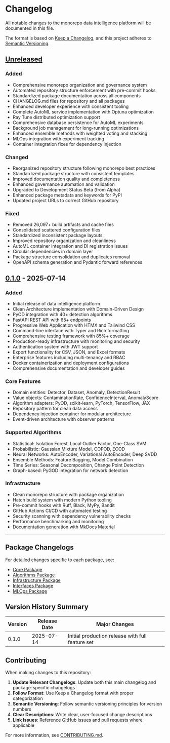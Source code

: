 # Changelog

All notable changes to the monorepo data intelligence platform will be documented in this file.

The format is based on [Keep a Changelog](https://keepachangelog.com/en/1.1.0/),
and this project adheres to [Semantic Versioning](https://semver.org/spec/v2.0.0.html).

## [Unreleased]

### Added
- Comprehensive monorepo organization and governance system
- Automated repository structure enforcement with pre-commit hooks
- Standardized package documentation across all components
- CHANGELOG.md files for repository and all packages
- Enhanced developer experience with consistent tooling
- Complete AutoML service implementation with Optuna optimization
- Ray Tune distributed optimization support
- Comprehensive database persistence for AutoML experiments
- Background job management for long-running optimizations
- Enhanced ensemble methods with weighted voting and stacking
- MLOps integration with experiment tracking
- Container integration fixes for dependency injection

### Changed
- Reorganized repository structure following monorepo best practices
- Standardized package structure with consistent templates
- Improved documentation quality and completeness
- Enhanced governance automation and validation
- Upgraded to Development Status Beta (from Alpha)
- Enhanced package metadata and keywords for PyPI
- Updated project URLs to correct GitHub repository

### Fixed
- Removed 26,097+ build artifacts and cache files
- Consolidated scattered configuration files
- Standardized inconsistent package layouts
- Improved repository organization and cleanliness
- AutoML container integration and DI registration issues
- Circular dependencies in domain layer
- Package structure consolidation and duplicates removal
- OpenAPI schema generation and Pydantic forward references

## [0.1.0] - 2025-07-14

### Added
- Initial release of data intelligence platform
- Clean Architecture implementation with Domain-Driven Design
- PyOD integration with 40+ detection algorithms
- FastAPI REST API with 65+ endpoints
- Progressive Web Application with HTMX and Tailwind CSS
- Command-line interface with Typer and Rich formatting
- Comprehensive testing framework with 85%+ coverage
- Production-ready infrastructure with monitoring and security
- Authentication system with JWT support
- Export functionality for CSV, JSON, and Excel formats
- Enterprise features including multi-tenancy and RBAC
- Docker containerization and deployment configurations
- Comprehensive documentation and developer guides

### Core Features
- Domain entities: Detector, Dataset, Anomaly, DetectionResult
- Value objects: ContaminationRate, ConfidenceInterval, AnomalyScore
- Algorithm adapters: PyOD, scikit-learn, PyTorch, TensorFlow, JAX
- Repository pattern for clean data access
- Dependency injection container for modular architecture
- Event-driven architecture with observer patterns

### Supported Algorithms
- Statistical: Isolation Forest, Local Outlier Factor, One-Class SVM
- Probabilistic: Gaussian Mixture Model, COPOD, ECOD
- Neural Networks: AutoEncoder, Variational AutoEncoder, Deep SVDD
- Ensemble Methods: Feature Bagging, Model Combination
- Time Series: Seasonal Decomposition, Change Point Detection
- Graph-based: PyGOD integration for network detection

### Infrastructure
- Clean monorepo structure with package organization
- Hatch build system with modern Python tooling
- Pre-commit hooks with Ruff, Black, MyPy, Bandit
- GitHub Actions CI/CD with automated testing
- Security scanning with dependency vulnerability checks
- Performance benchmarking and monitoring
- Documentation generation with MkDocs Material

---

## Package Changelogs

For detailed changes specific to each package, see:

- [Core Package](src/packages/core/CHANGELOG.md)
- [Algorithms Package](src/packages/algorithms/CHANGELOG.md)
- [Infrastructure Package](src/packages/infrastructure/CHANGELOG.md)
- [Interfaces Package](src/packages/interfaces/CHANGELOG.md)
- [MLOps Package](src/packages/mlops/CHANGELOG.md)

## Version History Summary

| Version | Release Date | Major Changes |
|---------|--------------|---------------|
| 0.1.0   | 2025-07-14   | Initial production release with full feature set |

## Contributing

When making changes to this repository:

1. **Update Relevant Changelogs**: Update both this main changelog and package-specific changelogs
2. **Follow Format**: Use Keep a Changelog format with proper categorization
3. **Semantic Versioning**: Follow semantic versioning principles for version numbers
4. **Clear Descriptions**: Write clear, user-focused change descriptions
5. **Link Issues**: Reference GitHub issues and pull requests where applicable

For more information, see [CONTRIBUTING.md](CONTRIBUTING.md).

[Unreleased]: https://github.com/elgerytme/data_intelligence/compare/v0.1.0...HEAD
[0.1.0]: https://github.com/elgerytme/data_intelligence/releases/tag/v0.1.0